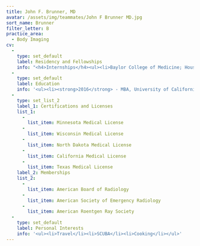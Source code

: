 ```yaml
---
title: John F. Brunner, MD
avatar: /assets/img/teammates/John F Brunner MD.jpg
sort_name: Brunner
filter_letter: B
practice_area:
  - Body Imaging
cv:
  - 
    type: set_default
    label: Residency and Fellowships
    info: "<h4>Internships</h4><ul><li>Baylor College of Medicine; Houston, TX - 2007</li></ul><h4>Residencies</h4><ul><li>Baylor College of Medicine; Houston, TX - 2008</li><li>Columbia University College of Physicians & Surgeons; New York, NY - 2011</li></ul><h4>Fellowships</h4><ul><li>Brigham and Women's Hospital, Dept. of Radiology; Boston, MA - 2013<span></span></li></ul>"
  - 
    type: set_default
    label: Education
    info: '<ul><li><strong>2016</strong> - MBA, University of California<br><strong></strong></li><li><strong>2006</strong> - MD, Case Western Reserve University School of Medicine - Cleveland, OH</li><li><strong>2001</strong> - BA - Case Western Reserve University - Cleveland, OH</li></ul><span></span>'
  - 
    type: set_list_2
    label_1: Certifications and Licenses
    list_1:
      - 
        list_item: Minnesota Medical License
      - 
        list_item: Wisconsin Medical License
      - 
        list_item: North Dakota Medical License
      - 
        list_item: California Medical License
      - 
        list_item: Texas Medical License
    label_2: Memberships
    list_2:
      - 
        list_item: American Board of Radiology
      - 
        list_item: American Society of Emergency Radiology
      - 
        list_item: American Roentgen Ray Society
  - 
    type: set_default
    label: Personal Interests
    info: '<ul><li>Travel</li><li>SCUBA</li><li>Cooking</li></ul>'
---
```

